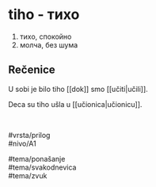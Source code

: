 # tiho - тихо

1. тихо, спокойно
2. молча, без шума

## Rečenice

U sobi je bilo tiho [[dok]] smo [[učiti|učili]].

Deca su tiho ušla u [[učionica|učionicu]].

<br>

#vrsta/prilog  
#nivo/A1  

#tema/ponašanje  
#tema/svakodnevica  
#tema/zvuk  
